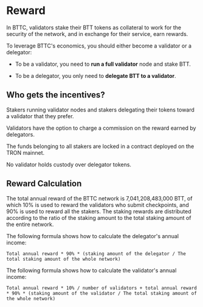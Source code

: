 # Reward

In BTTC, validators stake their BTT tokens as collateral to work for the security of the network, and in exchange for their service, earn rewards.

To leverage BTTC's economics, you should either become a validator or a delegator:

- To be a validator, you need to **run a full validator** node and stake BTT. 

- To be a delegator, you only need to **delegate BTT to a validator**. 

## Who gets the incentives?

Stakers running validator nodes and stakers delegating their tokens toward a validator that they prefer.

Validators have the option to charge a commission on the reward earned by delegators.

The funds belonging to all stakers are locked in a contract deployed on the TRON mainnet.

No validator holds custody over delegator tokens.

## Reward Calculation
The total annual reward of the BTTC network is 7,041,208,483,000 BTT, of which 10% is used to reward the validators who submit checkpoints, and 90% is used to reward all the stakers. The staking rewards are distributed according to the ratio of the staking amount to the total staking amount of the entire network. 

The following formula shows how to calculate the delegator's annual income:
```
Total annual reward * 90% * (staking amount of the delegator / The total staking amount of the whole network)
```

The following formula shows how to calculate the validator's annual income:
```
Total annual reward * 10% / number of validators + total annual reward * 90% * (staking amount of the validator / The total staking amount of the whole network)
```




